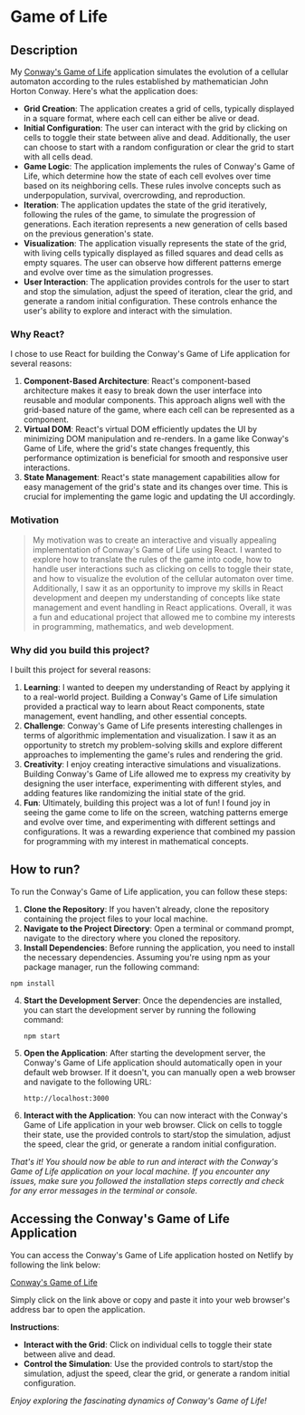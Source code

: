 # **Game of Life**

## Description

My [Conway's Game of Life](https://en.wikipedia.org/wiki/Conway%27s_Game_of_Life) application simulates the evolution of a cellular automaton according to the rules established by mathematician John Horton Conway. Here's what the application does:

* **Grid Creation**: The application creates a grid of cells, typically displayed in a square format, where each cell can either be alive or dead.
* **Initial Configuration**: The user can interact with the grid by clicking on cells to toggle their state between alive and dead. Additionally, the user can choose to start with a random configuration or clear the grid to start with all cells dead.
* **Game Logic**: The application implements the rules of Conway's Game of Life, which determine how the state of each cell evolves over time based on its neighboring cells. These rules involve concepts such as underpopulation, survival, overcrowding, and reproduction.
* **Iteration**: The application updates the state of the grid iteratively, following the rules of the game, to simulate the progression of generations. Each iteration represents a new generation of cells based on the previous generation's state.
* **Visualization**: The application visually represents the state of the grid, with living cells typically displayed as filled squares and dead cells as empty squares. The user can observe how different patterns emerge and evolve over time as the simulation progresses.
* **User Interaction**: The application provides controls for the user to start and stop the simulation, adjust the speed of iteration, clear the grid, and generate a random initial configuration. These controls enhance the user's ability to explore and interact with the simulation.


### Why React?
I chose to use React for building the Conway's Game of Life application for several reasons:

1. **Component-Based Architecture**: React's component-based architecture makes it easy to break down the user interface into reusable and modular components. This approach aligns well with the grid-based nature of the game, where each cell can be represented as a component.
2. **Virtual DOM**: React's virtual DOM efficiently updates the UI by minimizing DOM manipulation and re-renders. In a game like Conway's Game of Life, where the grid's state changes frequently, this performance optimization is beneficial for smooth and responsive user interactions.
3. **State Management**: React's state management capabilities allow for easy management of the grid's state and its changes over time. This is crucial for implementing the game logic and updating the UI accordingly.



### Motivation
> My motivation was to create an interactive and visually appealing implementation of Conway's Game of Life using React. I wanted to explore how to translate the rules of the game into code, how to handle user interactions such as clicking on cells to toggle their state, and how to visualize the evolution of the cellular automaton over time. Additionally, I saw it as an opportunity to improve my skills in React development and deepen my understanding of concepts like state management and event handling in React applications. Overall, it was a fun and educational project that allowed me to combine my interests in programming, mathematics, and web development.





### Why did you build this project?

 I built this project for several reasons:

1. **Learning**: I wanted to deepen my understanding of React by applying it to a real-world project. Building a Conway's Game of Life simulation provided a practical way to learn about React components, state management, event handling, and other essential concepts.
2. **Challenge**: Conway's Game of Life presents interesting challenges in terms of algorithmic implementation and visualization. I saw it as an opportunity to stretch my problem-solving skills and explore different approaches to implementing the game's rules and rendering the grid.
3. **Creativity**: I enjoy creating interactive simulations and visualizations. Building Conway's Game of Life allowed me to express my creativity by designing the user interface, experimenting with different styles, and adding features like randomizing the initial state of the grid.
4. **Fun**: Ultimately, building this project was a lot of fun! I found joy in seeing the game come to life on the screen, watching patterns emerge and evolve over time, and experimenting with different settings and configurations. It was a rewarding experience that combined my passion for programming with my interest in mathematical concepts.



## How to run?
 To run the Conway's Game of Life application, you can follow these steps:

1. **Clone the Repository**: If you haven't already, clone the repository containing the project files to your local machine.
2. **Navigate to the Project Directory**: Open a terminal or command prompt, navigate to the directory where you cloned the repository.
3. **Install Dependencies**: Before running the application, you need to install the necessary dependencies. Assuming you're using npm as your package manager, run the following command:
 
 ```
 npm install
 
 ```
4. **Start the Development Server**: Once the dependencies are installed, you can start the development server by running the following command:
    
    ```
    npm start
    ```

5. **Open the Application**:  After starting the development server, the Conway's Game of Life application should automatically open in your default web browser. If it doesn't, you can manually open a web browser and navigate to the following URL:
    ```
    http://localhost:3000

    ```

6. **Interact with the Application**: You can now interact with the Conway's Game of Life application in your web browser. Click on cells to toggle their state, use the provided controls to start/stop the simulation, adjust the speed, clear the grid, or generate a random initial configuration.

_That's it! You should now be able to run and interact with the Conway's Game of Life application on your local machine. If you encounter any issues, make sure you followed the installation steps correctly and check for any error messages in the terminal or console._

## Accessing the Conway's Game of Life Application

You can access the Conway's Game of Life application hosted on Netlify by following the link below:

[Conway's Game of Life](https://splendorous-fenglisu-bf79bf.netlify.app/)

Simply click on the link above or copy and paste it into your web browser's address bar to open the application.

**Instructions**:
* **Interact with the Grid**: Click on individual cells to toggle their state between alive and dead.
* **Control the Simulation**: Use the provided controls to start/stop the simulation, adjust the speed, clear the grid, or generate a random initial configuration.

_Enjoy exploring the fascinating dynamics of Conway's Game of Life!_


